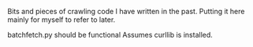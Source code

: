 Bits and pieces of crawling code I have written in the past.
Putting it here mainly for myself to refer to later.

batchfetch.py should be functional
Assumes curllib is installed.
